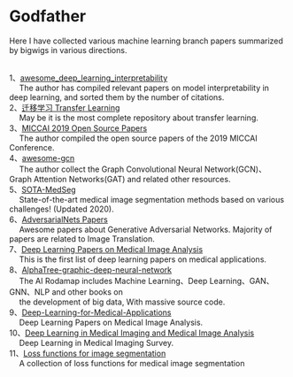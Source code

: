# Godfather
Here I have collected various machine learning branch papers summarized by bigwigs in various directions.  
&nbsp;  

1、[awesome_deep_learning_interpretability](https://github.com/oneTaken/awesome_deep_learning_interpretability)   
   &emsp; The author has compiled relevant papers on model interpretability in deep learning, and sorted them by the number of citations.  
2、[迁移学习 Transfer Learning](https://github.com/jindongwang/transferlearning)  
   &ensp;&ensp; May be it is the most complete repository about transfer learning.  
3、[MICCAI 2019 Open Source Papers](https://github.com/JunMa11/MICCAI-OpenSourcePapers?tdsourcetag=s_pctim_aiomsg)  
   &emsp; The author compiled the open source papers of the 2019 MICCAI Conference.   
4、[awesome-gcn](https://github.com/Jiakui/awesome-gcn)  
   &emsp; The author collect the Graph Convolutional Neural Network(GCN)、Graph Attention Networks(GAT) and related other resources.  
5、[SOTA-MedSeg](https://github.com/JunMa11/SOTA-MedSeg)    
   &emsp; State-of-the-art medical image segmentation methods based on various challenges! (Updated 2020).      
6、[AdversarialNets Papers](https://github.com/zhangqianhui/AdversarialNetsPapers)  
   &emsp; Awesome papers about Generative Adversarial Networks. Majority of papers are related to Image Translation.    
7、[Deep Learning Papers on Medical Image Analysis](https://github.com/albarqouni/Deep-Learning-for-Medical-Applications)    
   &emsp;  This is the first list of deep learning papers on medical applications.       
8、[AlphaTree-graphic-deep-neural-network](https://github.com/weslynn/AlphaTree-graphic-deep-neural-network)     
   &emsp; The AI Rodamap includes Machine Learning、Deep Learning、GAN、GNN、NLP and other books on    
   &emsp; the development of big data, With massive source code.  
9、[Deep-Learning-for-Medical-Applications](https://github.com/albarqouni/Deep-Learning-for-Medical-Applications)      
   &emsp; Deep Learning Papers on Medical Image Analysis.  
10、[Deep Learning in Medical Imaging and Medical Image Analysis](https://github.com/shawnyuen/DeepLearningInMedicalImagingAndMedicalImageAnalysis)  
   &emsp; Deep Learning in Medical Imaging Survey.  
11、[Loss functions for image segmentation](https://github.com/JunMa11/SegLoss)  
   &emsp; A collection of loss functions for medical image segmentation  
   
   
